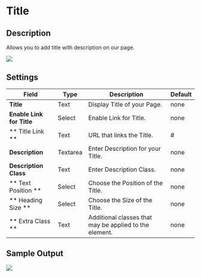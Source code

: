 # Title

## Description
Allows you to add title with description on our page.

![](http://transvelo.github.io/docs/bethlehem/images/vc-title-settings.png)

## Settings

| Field | Type | Description | Default
| -- | -- | -- | -- |
| **Title** | Text | Display Title of your Page. | none
| **Enable Link for Title** | Select | Enable Link for Title. | none
| ** Title Link ** | Text | URL that links the Title. |  # |
| **Description** | Textarea | Enter Description for your Title. | none
| **Description Class** | Text | Enter Description Class. | none
| ** Text Position ** | Select | Choose the Position of the Title. | none
| ** Heading Size ** | Select | Choose the Size of the Title. | none
| ** Extra Class ** | Text | Additional classes that may be applied to the element. | none

## Sample Output

![](http://transvelo.github.io/docs/bethlehem/images/vc-title-output.png)
